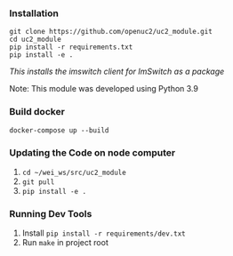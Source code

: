 ### Installation

```
git clone https://github.com/openuc2/uc2_module.git
cd uc2_module
pip install -r requirements.txt
pip install -e .
```

*This installs the imswitch client for ImSwitch as a package*

Note: This module was developed using Python 3.9

### Build docker
```
docker-compose up --build
```
### Updating the Code on node computer
1.  `cd ~/wei_ws/src/uc2_module`
2.  `git pull`
3.  `pip install -e .`
### Running Dev Tools

1. Install `pip install -r requirements/dev.txt`
2. Run `make` in project root
